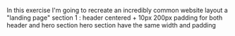 In this exercise I'm going to recreate an incredibly common website layout a "landing page"
section 1 :
header centered + 10px 200px padding for both header and hero section
hero section have the same width and padding